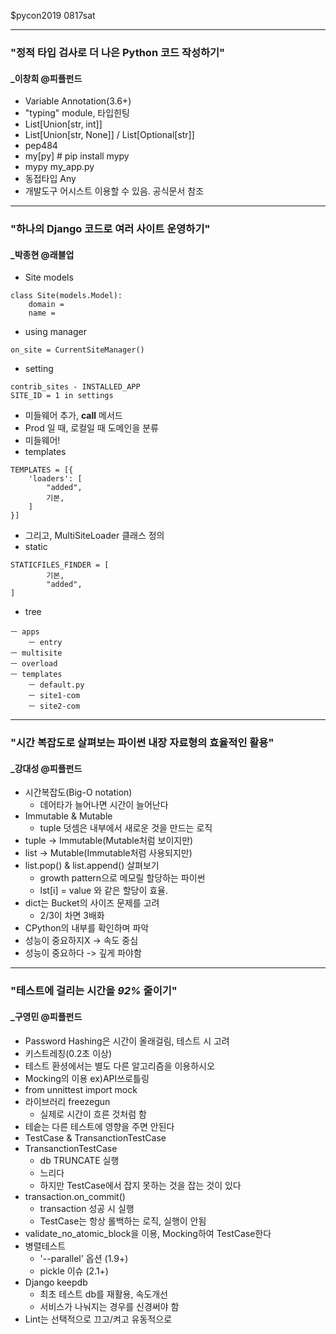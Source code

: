 $pycon2019 0817sat

- - -

### "정적 타입 검사로 더 나은 Python 코드 작성하기"
#### _이창희 @피플펀드

+ Variable Annotation(3.6+)
+ "typing" module, 타입힌팅
+ List[Union[str, int]]
+ List[Union[str, None]] / List[Optional[str]]
+ pep484
+ my[py] # pip install mypy
+ mypy my_app.py
+ 동접타입 Any
+ 개발도구 어시스트 이용할 수 있음. 공식문서 참조

- - -

### "하나의 Django 코드로 여러 사이트 운영하기"
#### _박종현 @래블업

+ Site models
```
class Site(models.Model):
	domain = 
	name = 
```
+ using manager
```
on_site = CurrentSiteManager()
```
+ setting
```
contrib_sites - INSTALLED_APP
SITE_ID = 1 in settings
```
+ 미들웨어 추가, __call__ 메서드
+ Prod 일 때, 로컬일 때 도메인을 분류
+ 미들웨어!
+ templates
```
TEMPLATES = [{
	'loaders': [
		"added",
		기본,
	]
}]
```
+ 그리고, MultiSiteLoader 클래스 정의
+ static
```
STATICFILES_FINDER = [
		기본,
		"added",
]
```
+ tree
```
ㅡ apps
	ㅡ entry
ㅡ multisite
ㅡ overload
ㅡ templates
	ㅡ default.py
	ㅡ site1-com
	ㅡ site2-com
```

- - -

### "시간 복잡도로 살펴보는 파이썬 내장 자료형의 효율적인 활용"
#### _강대성 @피플펀드

+ 시간복잡도(Big-O notation)
	- 데어타가 늘어나면 시간이 늘어난다
+ Immutable & Mutable
	- tuple 덧셈은 내부에서 새로운 것을 만드는 로직
+ tuple -> Immutable(Mutable처럼 보이지만)
+ list -> Mutable(Immutable처럼 사용되지만)
+ list.pop() & list.append() 살펴보기
	- growth pattern으로 메모릴 할당하는 파이썬
	- lst[i] = value 와 같은 할당이 효율.
+ dict는 Bucket의 사이즈 문제를 고려
	- 2/3이 차면 3배화
+ CPython의 내부를 확인하며 파악
+ 성능이 중요하지X -> 속도 중심
+ 성능이 중요하다 -> 깊게 파야함

- - -

### "테스트에 걸리는 시간을 *92%* 줄이기"
#### _구영민 @피플펀드

+ Password Hashing은 시간이 올래걸림, 테스트 시 고려
+ 키스트레칭(0.2초 이상)
+ 테스트 환셩에서는 별도 다른 알고리즘을 이용하시오
+ Mocking의 이용 ex)API쓰로틀링
+ from unnittest import mock
+ 라이브러리 freezegun
	- 실제로 시간이 흐른 것처럼 함
+ 테슽는 다른 테스트에 영향을 주면 안된다
+ TestCase & TransanctionTestCase
+ TransanctionTestCase
	- db TRUNCATE 실행
	- 느리다
	- 하지만 TestCase에서 잡지 못하는 것을 잡는 것이 있다
+ transaction.on_commit()
	- transaction 성공 시 실행
	- TestCase는 항상 롤백하는 로직, 실행이 안됨
+ validate_no_atomic_block을 이용, Mocking하여 TestCase한다
+ 병렬테스트
	- '--parallel' 옵션 (1.9+)
	- pickle 이슈 (2.1+)
+ Django keepdb
	- 최초 테스트 db를 재활용, 속도개선
	- 서비스가 나눠지는 경우를 신경써야 함
+ Lint는 선택적으로 끄고/켜고 유동적으로


